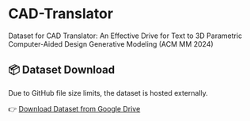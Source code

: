 # CAD-Translator
Dataset for CAD Translator: An Effective Drive for Text to 3D Parametric Computer-Aided Design Generative Modeling (ACM MM 2024)

## 📦 Dataset Download

Due to GitHub file size limits, the dataset is hosted externally.

👉 [Download Dataset from Google Drive](https://drive.google.com/file/d/1tUnysJY7JIh7yE4huJP-tWDG9cV0qF5X/view?usp=drive_link)


